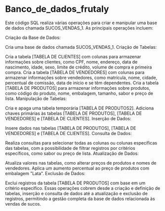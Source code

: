 # Banco_de_dados_frutaly
Este código SQL realiza várias operações para criar e manipular uma base de dados chamada SUCOS_VENDAS_1. As principais operações incluem:

Criação da Base de Dados:

Cria uma base de dados chamada SUCOS_VENDAS_1.
Criação de Tabelas:

Cria a tabela [TABELA DE CLIENTES] com colunas para armazenar informações sobre clientes, como CPF, nome, endereço, data de nascimento, idade, sexo, limite de crédito, volume de compra e primeira compra.
Cria a tabela [TABELA DE VENDEDORES] com colunas para armazenar informações sobre vendedores, como matrícula, nome, cidade, percentual de comissão, data de início e se têm dependentes.
Cria a tabela [TABELA DE PRODUTOS] para armazenar informações sobre produtos, como código do produto, nome, embalagem, tamanho, sabor e preço de lista.
Manipulação de Tabelas:

Cria e apaga uma tabela temporária [TABELA DE PRODUTOS2].
Adiciona chaves primárias às tabelas [TABELA DE PRODUTOS], [TABELA DE VENDEDORES] e [TABELA DE CLIENTES].
Inserção de Dados:

Insere dados nas tabelas [TABELA DE PRODUTOS], [TABELA DE VENDEDORES] e [TABELA DE CLIENTES].
Consulta de Dados:

Realiza consultas para selecionar todas as colunas ou colunas específicas das tabelas, com a possibilidade de filtrar registros por critérios específicos, como sabor ou preço de lista.
Atualização de Dados:

Atualiza valores nas tabelas, como alterar preços de produtos e nomes de vendedores.
Aplica um aumento percentual ao preço de produtos com embalagem "Lata".
Exclusão de Dados:

Exclui registros da tabela [TABELA DE PRODUTOS] com base em um critério específico.
Essas operações cobrem desde a criação e definição de tabelas, inserção e consulta de dados até a atualização e exclusão de registros, permitindo a gestão completa da base de dados relacionada às vendas de sucos.
